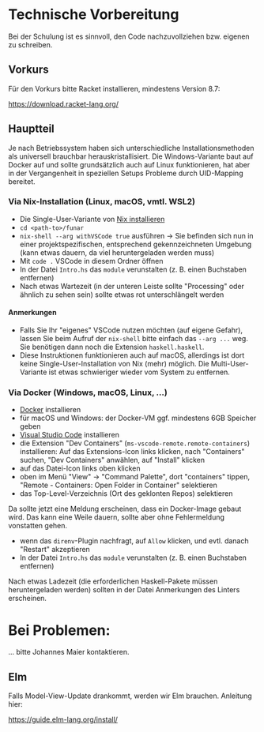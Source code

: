 # Technische Vorbereitung

Bei der Schulung ist es sinnvoll, den Code nachzuvollziehen
bzw. eigenen zu schreiben.

## Vorkurs

Für den Vorkurs bitte Racket installieren, mindestens Version 8.7:

https://download.racket-lang.org/

## Hauptteil

Je nach Betriebssystem haben sich unterschiedliche
Installationsmethoden als universell brauchbar herauskristallisiert.
Die Windows-Variante baut auf Docker auf und sollte grundsätzlich auch
auf Linux funktionieren, hat aber in der Vergangenheit in speziellen
Setups Probleme durch UID-Mapping bereitet.

### Via Nix-Installation (Linux, macOS, vmtl. WSL2)

- Die Single-User-Variante von [Nix installieren](https://nixos.org/download.html#nix-install-linux)
- `cd <path-to>/funar`
- `nix-shell --arg withVSCode true` ausführen -> Sie befinden sich nun in einer
  projektspezifischen, entsprechend gekennzeichneten Umgebung (kann
  etwas dauern, da viel heruntergeladen werden muss)
- Mit `code .` VSCode in diesem Ordner öffnen
- In der Datei `Intro.hs` das `module` verunstalten (z. B. einen
  Buchstaben entfernen)
- Nach etwas Wartezeit (in der unteren Leiste sollte "Processing" oder
  ähnlich zu sehen sein) sollte etwas rot unterschlängelt werden

#### Anmerkungen
  
- Falls Sie Ihr "eigenes" VSCode nutzen möchten (auf eigene Gefahr),
  lassen Sie beim Aufruf der `nix-shell` bitte einfach das `--arg ...`
  weg.  Sie benötigen dann noch die Extension `haskell.haskell`.
- Diese Instruktionen funktionieren auch auf macOS, allerdings ist
  dort keine Single-User-Installation von Nix (mehr) möglich.  Die
  Multi-User-Variante ist etwas schwieriger wieder vom System zu
  entfernen.

### Via Docker (Windows, macOS, Linux, ...)

- [Docker](https://www.docker.com/) installieren
- für macOS und Windows: der Docker-VM ggf. mindestens 6GB Speicher
  geben
- [Visual Studio Code](https://code.visualstudio.com/download) installieren
- die Extension "Dev Containers"
  (`ms-vscode-remote.remote-containers`) installieren: Auf das
  Extensions-Icon links klicken, nach "Containers" suchen, "Dev
  Containers" anwählen, auf "Install" klicken
- auf das Datei-Icon links oben klicken
- oben im Menü "View" -> "Command Palette", dort
  "containers" tippen, "Remote - Containers: Open Folder in Container"
  selektieren
- das Top-Level-Verzeichnis (Ort des geklonten Repos) selektieren

Da sollte jetzt eine Meldung erscheinen, dass ein Docker-Image gebaut
wird.  Das kann eine Weile dauern, sollte aber ohne Fehlermeldung
vonstatten gehen.

- wenn das `direnv`-Plugin nachfragt, auf `Allow` klicken, und
  evtl. danach "Restart" akzeptieren
- In der Datei `Intro.hs` das `module` verunstalten (z. B. einen
  Buchstaben entfernen)

Nach etwas Ladezeit (die erforderlichen Haskell-Pakete müssen
heruntergeladen werden) sollten in der Datei Anmerkungen des Linters
erscheinen.

# Bei Problemen:

... bitte Johannes Maier kontaktieren.

## Elm

Falls Model-View-Update drankommt, werden wir Elm brauchen.  Anleitung
hier:

https://guide.elm-lang.org/install/
